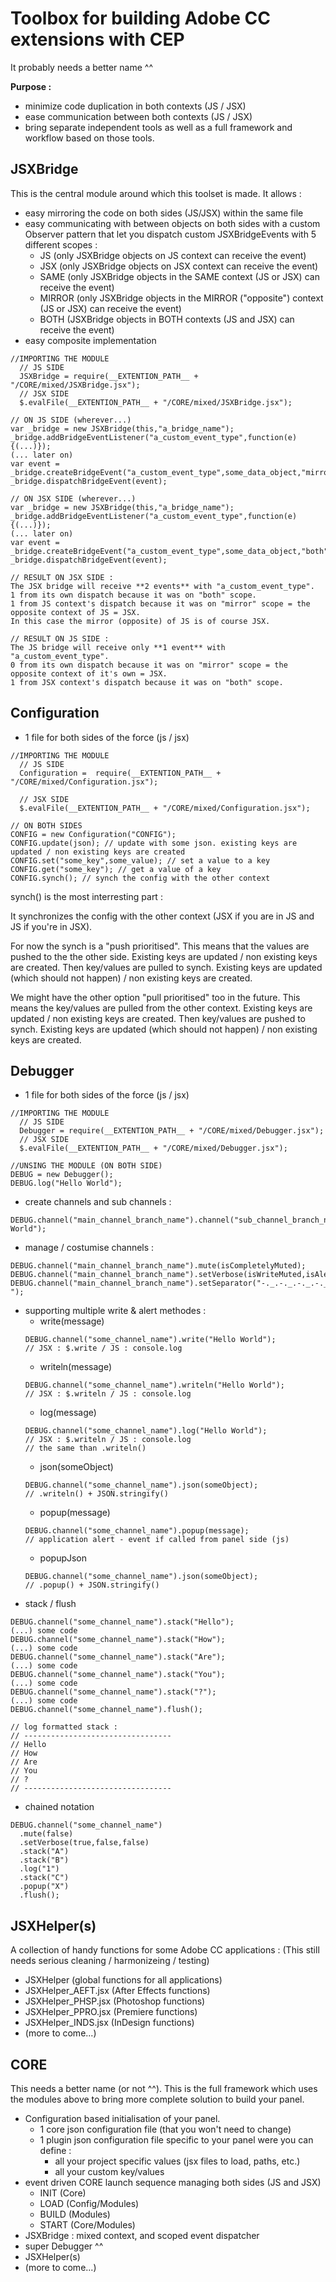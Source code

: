 # Toolbox for building Adobe CC extensions with CEP
It probably needs a better name ^^

**Purpose :**
- minimize code duplication in both contexts (JS / JSX)
- ease communication between both contexts (JS / JSX)
- bring separate independent tools as well as a full framework and workflow based on those tools.

## JSXBridge
This is the central module around which this toolset is made.
It allows :
- easy mirroring the code on both sides (JS/JSX) within the same file
- easy communicating with between objects on both sides with a custom Observer pattern that let you dispatch custom JSXBridgeEvents with 5 different scopes :
  - JS (only JSXBridge objects on JS context can receive the event)
  - JSX (only JSXBridge objects on JSX context can receive the event)
  - SAME (only JSXBridge objects in the SAME context (JS or JSX) can receive the event)
  - MIRROR (only JSXBridge objects in the MIRROR ("opposite") context (JS or JSX) can receive the event)
  - BOTH (JSXBridge objects in BOTH contexts (JS and JSX) can receive the event) 
- easy composite implementation
```
//IMPORTING THE MODULE
  // JS SIDE
  JSXBridge = require(__EXTENTION_PATH__ + "/CORE/mixed/JSXBridge.jsx");
  // JSX SIDE
  $.evalFile(__EXTENTION_PATH__ + "/CORE/mixed/JSXBridge.jsx");
  
// ON JS SIDE (wherever...)
var _bridge = new JSXBridge(this,"a_bridge_name");
_bridge.addBridgeEventListener("a_custom_event_type",function(e) {(...)});
(... later on)
var event = _bridge.createBridgeEvent("a_custom_event_type",some_data_object,"mirror");
_bridge.dispatchBridgeEvent(event);

// ON JSX SIDE (wherever...)
var _bridge = new JSXBridge(this,"a_bridge_name");
_bridge.addBridgeEventListener("a_custom_event_type",function(e) {(...)});
(... later on)
var event = _bridge.createBridgeEvent("a_custom_event_type",some_data_object,"both");
_bridge.dispatchBridgeEvent(event);

// RESULT ON JSX SIDE :
The JSX bridge will receive **2 events** with "a_custom_event_type".
1 from its own dispatch because it was on "both" scope.
1 from JS context's dispatch because it was on "mirror" scope = the opposite context of JS = JSX.
In this case the mirror (opposite) of JS is of course JSX.

// RESULT ON JS SIDE :
The JS bridge will receive only **1 event** with "a_custom_event_type".
0 from its own dispatch because it was on "mirror" scope = the opposite context of it's own = JSX.
1 from JSX context's dispatch because it was on "both" scope.
```
## Configuration
- 1 file for both sides of the force (js / jsx)
```
//IMPORTING THE MODULE
  // JS SIDE
  Configuration =  require(__EXTENTION_PATH__ + "/CORE/mixed/Configuration.jsx");

  // JSX SIDE
  $.evalFile(__EXTENTION_PATH__ + "/CORE/mixed/Configuration.jsx");
  
// ON BOTH SIDES
CONFIG = new Configuration("CONFIG");
CONFIG.update(json); // update with some json. existing keys are updated / non existing keys are created
CONFIG.set("some_key",some_value); // set a value to a key
CONFIG.get("some_key"); // get a value of a key
CONFIG.synch(); // synch the config with the other context
```
synch() is the most interresting part :

It synchronizes the config with the other context (JSX if you are in JS and JS if you're in JSX).

For now the synch is a "push prioritised".
This means that the values are pushed to the the other side.
Existing keys are updated / non existing keys are created.
Then key/values are pulled to synch. 
Existing keys are updated (which should not happen) / non existing keys are created.

We might have the other option "pull prioritised" too in the future.
This means the key/values are pulled from the other context.
Existing keys are updated / non existing keys are created.
Then key/values are pushed to synch.
Existing keys are updated (which should not happen) / non existing keys are created.

## Debugger
- 1 file for both sides of the force (js / jsx)
```
//IMPORTING THE MODULE
  // JS SIDE
  Debugger = require(__EXTENTION_PATH__ + "/CORE/mixed/Debugger.jsx");
  // JSX SIDE
  $.evalFile(__EXTENTION_PATH__ + "/CORE/mixed/Debugger.jsx");
  
//UNSING THE MODULE (ON BOTH SIDE)
DEBUG = new Debugger();
DEBUG.log("Hello World");
```
- create channels and sub channels :
```
DEBUG.channel("main_channel_branch_name").channel("sub_channel_branch_name").log("Hello World");
```
- manage / costumise channels :
```
DEBUG.channel("main_channel_branch_name").mute(isCompletelyMuted);
DEBUG.channel("main_channel_branch_name").setVerbose(isWriteMuted,isAlertMutedn,isChannelIdPrefixDisplayed); 
DEBUG.channel("main_channel_branch_name").setSeparator("-._.-._.-._.-._.-._.-._.-._.-._.-._.-");
```
- supporting multiple write & alert methodes :
  - write(message) 
  ```
  DEBUG.channel("some_channel_name").write("Hello World");
  // JSX : $.write / JS : console.log
  ```
  - writeln(message) 
  ```
  DEBUG.channel("some_channel_name").writeln("Hello World");
  // JSX : $.writeln / JS : console.log
  ```
  - log(message) 
  ```
  DEBUG.channel("some_channel_name").log("Hello World");
  // JSX : $.writeln / JS : console.log
  // the same than .writeln()
  ```
  - json(someObject) 
  ```
  DEBUG.channel("some_channel_name").json(someObject);
  // .writeln() + JSON.stringify()
  ```
  - popup(message) 
  ```
  DEBUG.channel("some_channel_name").popup(message);
  // application alert - event if called from panel side (js)
  ```
  - popupJson 
  ```
  DEBUG.channel("some_channel_name").json(someObject);
  // .popup() + JSON.stringify()
  ```
- stack / flush
```
DEBUG.channel("some_channel_name").stack("Hello");
(...) some code
DEBUG.channel("some_channel_name").stack("How");
(...) some code
DEBUG.channel("some_channel_name").stack("Are");
(...) some code
DEBUG.channel("some_channel_name").stack("You");
(...) some code
DEBUG.channel("some_channel_name").stack("?");
(...) some code
DEBUG.channel("some_channel_name").flush();

// log formatted stack :
// ---------------------------------
// Hello
// How
// Are
// You
// ?
// ---------------------------------
```
- chained notation
```
DEBUG.channel("some_channel_name")
  .mute(false)
  .setVerbose(true,false,false)
  .stack("A")
  .stack("B")
  .log("1")
  .stack("C")
  .popup("X")
  .flush();
```

## JSXHelper(s)
A collection of handy functions for some  Adobe CC applications :
(This still needs serious cleaning / harmonizeing / testing)
- JSXHelper             (global functions for all applications)
- JSXHelper_AEFT.jsx    (After Effects functions)
- JSXHelper_PHSP.jsx    (Photoshop functions)
- JSXHelper_PPRO.jsx    (Premiere functions)
- JSXHelper_INDS.jsx    (InDesign functions)
- (more to come...)

## CORE
This needs a better name (or not ^^).
This is the full framework which uses the modules above to bring more complete solution to build your panel.
- Configuration based initialisation of your panel.
  - 1 core json configuration file (that you won't need to change)
  - 1 plugin json configuration file specific to your panel were you can define :
    - all your project specific values (jsx files to load, paths, etc.)
    - all your custom key/values
- event driven CORE launch sequence managing both sides (JS and JSX)
  - INIT (Core)
  - LOAD (Config/Modules)
  - BUILD (Modules)
  - START (Core/Modules)
- JSXBridge : mixed context, and scoped event dispatcher
- super Debugger ^^
- JSXHelper(s)
- (more to come...)

